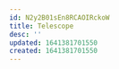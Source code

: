```yaml
---
id: N2y2B01sEn8RCAOIRckoW
title: Telescope
desc: ''
updated: 1641381701550
created: 1641381701550
---
```



